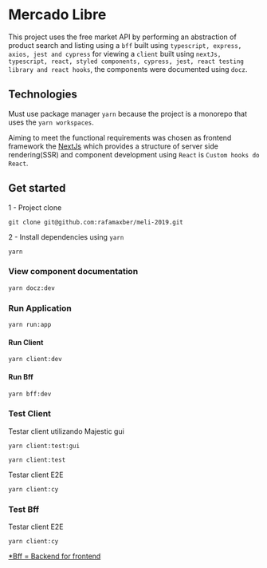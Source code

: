 # Mercado Libre

This project uses the free market API by performing an abstraction of product search and listing using a `bff` built using `typescript, express, axios, jest and cypress` for viewing a `client` built using `nextJs, typescript, react, styled components, cypress, jest, react testing library and react hooks`, the components were documented using `docz`.

## Technologies

Must use package manager `yarn` because the project is a monorepo that uses the `yarn workspaces`.

Aiming to meet the functional requirements was chosen as frontend framework the [NextJs](https://nextjs.org) which provides a structure of server side rendering(SSR) and component development using `React` is `Custom hooks do React`.

## Get started

1 - Project clone
```
git clone git@github.com:rafamaxber/meli-2019.git
```

2 - Install dependencies using `yarn`
```
yarn
```

### View component documentation

```
yarn docz:dev
```

### Run Application

```
yarn run:app
```

#### Run Client

```
yarn client:dev
```

#### Run Bff

```
yarn bff:dev
```

### Test Client

Testar client utilizando Majestic gui

```
yarn client:test:gui
```

```
yarn client:test
```

Testar client E2E

```
yarn client:cy
```

### Test Bff

Testar client E2E

```
yarn client:cy
```

[*Bff = Backend for frontend](https://samnewman.io/patterns/architectural/bff/)
